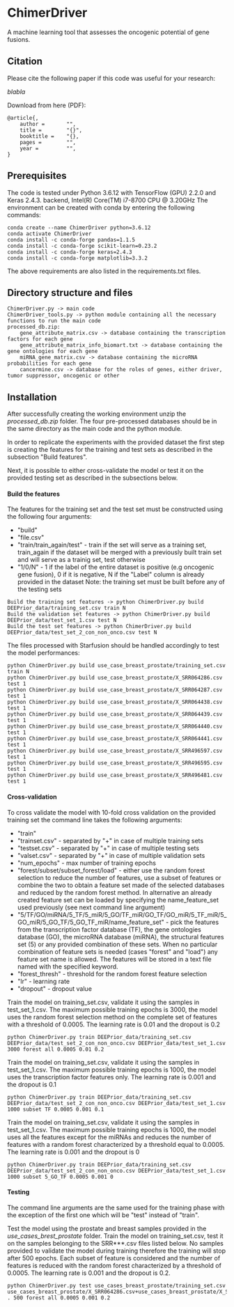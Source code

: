 # ChimerDriver
A machine learning tool that assesses the oncogenic potential of gene fusions.
## Citation

Please cite the following paper if this code was useful for your research:

*blabla*

Download from here (PDF): 

```
@article{,
    author =       "",
    title =        "{}",
    booktitle =    "{},
    pages =        "",
    year =         "",
}

```
## Prerequisites
The code is tested under Python 3.6.12 with TensorFlow (GPU) 2.2.0 and Keras 2.4.3. backend, Intel(R) Core(TM) i7-8700 CPU @ 3.20GHz
The environment can be created with conda by entering the following commands:
```
conda create --name ChimerDriver python=3.6.12 
conda activate ChimerDriver
conda install -c conda-forge pandas=1.1.5
conda install -c conda-forge scikit-learn=0.23.2
conda install -c conda-forge keras=2.4.3
conda install -c conda-forge matplotlib=3.3.2
```
The above requirements are also listed in the requirements.txt files.

## Directory structure and files
```
ChimerDriver.py -> main code
ChimerDriver_tools.py -> python module containing all the necessary functions to run the main code
processed_db.zip:
    gene_attribute_matrix.csv -> database containing the transcription factors for each gene
    gene_attribute_matrix_info_biomart.txt -> database containing the gene ontologies for each gene
    miRNA_gene_matrix.csv -> database containing the microRNA probabilities for each gene
    cancermine.csv -> database for the roles of genes, either driver, tumor suppressor, oncogenic or other
```
## Installation
After successfully creating the working environment unzip the *processed_db.zip* folder. 
The four pre-processed databases should be in the same directory as the main code and the python module.

In order to replicate the experiments with the provided dataset the first step is creating the features for the training and test sets as described in the subsection "Build features".

Next, it is possible to either cross-validate the model or test it on the provided testing set as described in the subsections below. 


#### Build the features
The features for the training set and the test set must be constructed using the following four arguments: 
- "build"
- "file.csv"
- "train/train_again/test" - train if the set will serve as a training set, train_again if the dataset will be merged with a previously built train set and will serve as a trainig set, test otherwise
- "1/0/N" - 1 if the label of the entire dataset is positive (e.g oncogenic gene fusion), 0 if it is negative, N if the "Label" column is already provided in the dataset
Note: the training set must be built before any of the testing sets
```
Build the training set features -> python ChimerDriver.py build DEEPrior_data/training_set.csv train N
Build the validation set features -> python ChimerDriver.py build DEEPrior_data/test_set_1.csv test N
Build the test set features -> python ChimerDriver.py build DEEPrior_data/test_set_2_con_non_onco.csv test N
```
The files processed with Starfusion should be handled accordingly to test the model performances:
```
python ChimerDriver.py build use_case_breast_prostate/training_set.csv train N
python ChimerDriver.py build use_case_breast_prostate/X_SRR064286.csv test 1
python ChimerDriver.py build use_case_breast_prostate/X_SRR064287.csv test 1
python ChimerDriver.py build use_case_breast_prostate/X_SRR064438.csv test 1
python ChimerDriver.py build use_case_breast_prostate/X_SRR064439.csv test 1
python ChimerDriver.py build use_case_breast_prostate/X_SRR064440.csv test 1
python ChimerDriver.py build use_case_breast_prostate/X_SRR064441.csv test 1
python ChimerDriver.py build use_case_breast_prostate/X_SRR496597.csv test 1
python ChimerDriver.py build use_case_breast_prostate/X_SRR496595.csv test 1
python ChimerDriver.py build use_case_breast_prostate/X_SRR496481.csv test 1
```
#### Cross-validation
To cross validate the model with 10-fold cross validation on the provided training set the command line takes the following arguments:
- "train"
- "trainset.csv" - separated by "+" in case of multiple training sets
- "testset.csv" - separated by "+" in case of multiple testing sets
- "valset.csv" - separated by "+" in case of multiple validation sets
- "num_epochs" - max number of training epochs
- "forest/subset/subset_forest/load" - either use the random forest selection to reduce the number of features, use a subset of features or combine the two to obtain a feature set made of the selected databases and reduced by the random forest method. In alternative an already created feature set can be loaded by specifying the name_feature_set used previously (see next command line argument)
- "5/TF/GO/miRNA/5_TF/5_miR/5_GO/TF_miR/GO_TF/GO_miR/5_TF_miR/5_GO_miR/5_GO_TF/5_GO_TF_miR/name_feature_set" - pick the features from the transcription factor database (TF), the gene ontologies database (GO), the microRNA database (miRNA), the structural features set (5) or any provided combination of these sets. When no particular combination of feature sets is needed (cases "forest" and "load") any feature set name is allowed. The features will be stored in a text file named with the specified keyword.
- "forest_thresh" - threshold for the random forest feature selection
- "lr" - learning rate
- "dropout" - dropout value

Train the model on training_set.csv, validate it using the samples in test_set_1.csv. The maximum possible training epochs is 3000, the model uses the random forest selection method on the complete set of features with a threshold of 0.0005. The learning rate is 0.01 and the dropout is 0.2
```
python ChimerDriver.py train DEEPrior_data/training_set.csv DEEPrior_data/test_set_2_con_non_onco.csv DEEPrior_data/test_set_1.csv 3000 forest all 0.0005 0.01 0.2
```
Train the model on training_set.csv, validate it using the samples in test_set_1.csv. The maximum possible training epochs is 1000, the model uses the transcription factor features only. The learning rate is 0.001 and the dropout is 0.1
```
python ChimerDriver.py train DEEPrior_data/training_set.csv DEEPrior_data/test_set_2_con_non_onco.csv DEEPrior_data/test_set_1.csv 1000 subset TF 0.0005 0.001 0.1
```
Train the model on training_set.csv, validate it using the samples in test_set_1.csv. The maximum possible training epochs is 1000, the model uses all the features except for the miRNAs and reduces the number of features with a random forest characterized by a threshold equal to 0.0005. The learning rate is 0.001 and the dropout is 0
```
python ChimerDriver.py train DEEPrior_data/training_set.csv DEEPrior_data/test_set_2_con_non_onco.csv DEEPrior_data/test_set_1.csv 1000 subset 5_GO_TF 0.0005 0.001 0
```


#### Testing
The command line arguments are the same used for the training phase with the exception of the first one which will be "test" instead of "train".

Test the model using the prostate and breast samples provided in the *use_cases_brest_prostate* folder. Train the model on training_set.csv, test it on the samples belonging to the SRR***.csv files listed below. No samples provided to validate the model during training therefore the training will stop after 500 epochs. Each subset of feature is considered and the number of features is reduced with the random forest characterized by a threshold of 0.0005. The learning rate is 0.001 and the dropout is 0.2.
```
python ChimerDriver.py test use_cases_breast_prostate/training_set.csv use_cases_breast_prostate/X_SRR064286.csv+use_cases_breast_prostate/X_SRR064287.csv+use_cases_breast_prostate/X_SRR064438.csv+use_cases_breast_prostate/X_SRR064439.csv+use_cases_breast_prostate/X_SRR064440.csv+use_cases_breast_prostate/X_SRR064441.csv+use_cases_breast_prostate/X_SRR496597.csv+use_cases_breast_prostate/X_SRR496595.csv+use_cases_breast_prostate/X_SRR496481.csv . 500 forest all 0.0005 0.001 0.2
```
